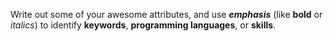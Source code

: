Write out some of your awesome attributes, and use ***emphasis*** (like **bold** or *italics*) to identify **keywords**, **programming languages**, or **skills**.
